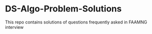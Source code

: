 # DS-Algo-Problem-Solutions
This repo contains solutions of questions frequently asked in FAAMNG interview
